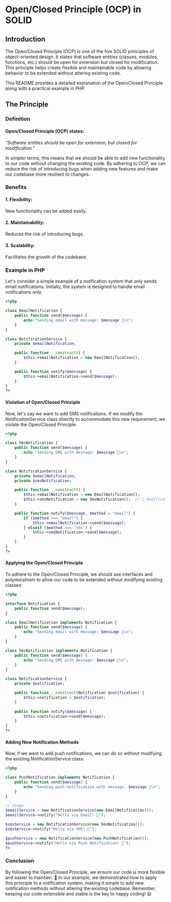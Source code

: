 # Open/Closed Principle (OCP) in SOLID
## Introduction
The Open/Closed Principle (OCP) is one of the five SOLID principles of object-oriented design. It states that software entities (classes, modules, functions, etc.) should be open for extension but closed for modification. This principle helps create flexible and maintainable code by allowing behavior to be extended without altering existing code.

This README provides a detailed explanation of the Open/Closed Principle along with a practical example in PHP.

## The Principle
### Definition
#### Open/Closed Principle (OCP) states:

_"Software entities should be open for extension, but closed for modification."_

In simpler terms, this means that we should be able to add new functionality to our code without changing the existing code. By adhering to OCP, we can reduce the risk of introducing bugs when adding new features and make our codebase more resilient to changes.

### Benefits
#### 1. Flexibility: 
New functionality can be added easily.
#### 2. Maintainability: 
Reduces the risk of introducing bugs.
#### 3. Scalability: 
Facilitates the growth of the codebase.

### Example in PHP
Let's consider a simple example of a notification system that only sends email notifications. Initially, the system is designed to handle email notifications only.

```php
<?php

class EmailNotification {
    public function send($message) {
        echo "Sending email with message: $message 📧\n";
    }
}

class NotificationService {
    private $emailNotification;

    public function __construct() {
        $this->emailNotification = new EmailNotification();
    }

    public function notify($message) {
        $this->emailNotification->send($message);
    }
}
?>
```

#### Violation of Open/Closed Principle
Now, let's say we want to add SMS notifications. If we modify the NotificationService class directly to accommodate this new requirement, we violate the Open/Closed Principle:

```php
<?php

class SmsNotification {
    public function send($message) {
        echo "Sending SMS with message: $message 📱\n";
    }
}

class NotificationService {
    private $emailNotification;
    private $smsNotification;

    public function __construct() {
        $this->emailNotification = new EmailNotification();
        $this->smsNotification = new SmsNotification();  // 🚨 Modification Alert!
    }

    public function notify($message, $method = "email") {
        if ($method === "email") {
            $this->emailNotification->send($message);
        } elseif ($method === "sms") {
            $this->smsNotification->send($message);
        }
    }
}
?>
```

#### Applying the Open/Closed Principle
To adhere to the Open/Closed Principle, we should use interfaces and polymorphism to allow our code to be extended without modifying existing classes:

```php
<?php

interface Notification {
    public function send($message);
}

class EmailNotification implements Notification {
    public function send($message) {
        echo "Sending email with message: $message 📧\n";
    }
}

class SmsNotification implements Notification {
    public function send($message) {
        echo "Sending SMS with message: $message 📱\n";
    }
}

class NotificationService {
    private $notification;

    public function __construct(Notification $notification) {
        $this->notification = $notification;
    }

    public function notify($message) {
        $this->notification->send($message);
    }
}
?>
```

#### Adding New Notification Methods
Now, if we want to add push notifications, we can do so without modifying the existing NotificationService class:

```php
<?php

class PushNotification implements Notification {
    public function send($message) {
        echo "Sending push notification with message: $message 🔔\n";
    }
}

// Usage
$emailService = new NotificationService(new EmailNotification());
$emailService->notify("Hello via Email! 📧");

$smsService = new NotificationService(new SmsNotification());
$smsService->notify("Hello via SMS! 📱");

$pushService = new NotificationService(new PushNotification());
$pushService->notify("Hello via Push Notification! 🔔");
?>
```

### Conclusion
By following the Open/Closed Principle, we ensure our code is more flexible and easier to maintain. 🌟 In our example, we demonstrated how to apply this principle to a notification system, making it simple to add new notification methods without altering the existing codebase. Remember, keeping our code extensible and stable is the key to happy coding! 😃

